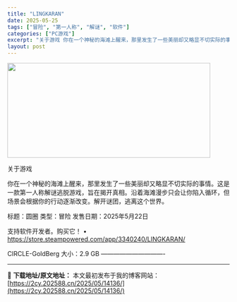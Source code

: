 ```yaml
---
title: "LINGKARAN"
date: 2025-05-25
tags: ["冒险", "第一人称", "解谜", "软件"]
categories: ["PC游戏"]
excerpt: "关于游戏 你在一个神秘的海滩上醒来，那里发生了一些美丽却又略显不切实际的事情。这是一款第一人称解谜逃脱游戏，旨在揭开真相。沿着海滩漫步只会让你陷入循环，但场景会根据你的行动逐渐改变。解开谜团，逃离这个世界。 标题：圆圈 类型：冒险 发售日期：2025年5月22日 支持软件开发者。购买它！ • htt&hellip;"
layout: post
---
```


<img src="https://2cy.202588.cn/wp-content/uploads/2025/05/202505251436499.webp" alt="" width="460" height="215" class="aligncenter size-full wp-image-14137" />

关于游戏

你在一个神秘的海滩上醒来，那里发生了一些美丽却又略显不切实际的事情。这是一款第一人称解谜逃脱游戏，旨在揭开真相。沿着海滩漫步只会让你陷入循环，但场景会根据你的行动逐渐改变。解开谜团，逃离这个世界。

标题：圆圈
类型：冒险
发售日期：2025年5月22日

支持软件开发者。购买它！
• https://store.steampowered.com/app/3340240/LINGKARAN/

CIRCLE-GoldBerg
大小：2.9 GB
——————————- 

---
📖 **下载地址/原文地址：** 本文最初发布于我的博客网站：[https://2cy.202588.cn/2025/05/14136/](https://2cy.202588.cn/2025/05/14136/)
